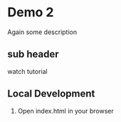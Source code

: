 # Demo 2


Again some description

## sub header

watch tutorial

## Local Development
1. Open index.html in your browser